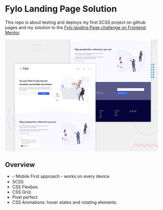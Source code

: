 # Fylo Landing Page Solution

This repo is about testing and deploys my first SCSS project on github pages and my solution to the [Fylo landing Page challenge on Frontend Mentor](https://www.frontendmentor.io/challenges/fylo-landing-page-with-two-column-layout-5ca5ef041e82137ec91a50f5).

![Screenshot](desktop-preview.jpg)

## Overview

* :white_check_mark:Mobile First approach - works on every device.
* SCSS
* CSS Flexbox.
* CSS Grid.
* Pixel perfect.
* CSS Animations: hover states and rotating elements.
